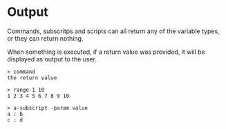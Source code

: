 # Output #

Commands, subscritps and scripts can all return any of the variable types, or they can return nothing.

When something is executed, if a return value was provided, it will be displayed as output to the user.

    > command
    the return value

    > range 1 10
    1 2 3 4 5 6 7 8 9 10

    > a-subscript -param value
    a : b
    c : d
